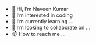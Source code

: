 - 👋 Hi, I’m Naveen Kumar
- 👀 I’m interested in coding
- 🌱 I’m currently learning ...
- 💞️ I’m looking to collaborate on ...
- 📫 How to reach me ...

<!---
NaveenV05V/NaveenV05V is a ✨ special ✨ repository because its `README.md` (this file) appears on your GitHub profile.
You can click the Preview link to take a look at your changes.
--->
